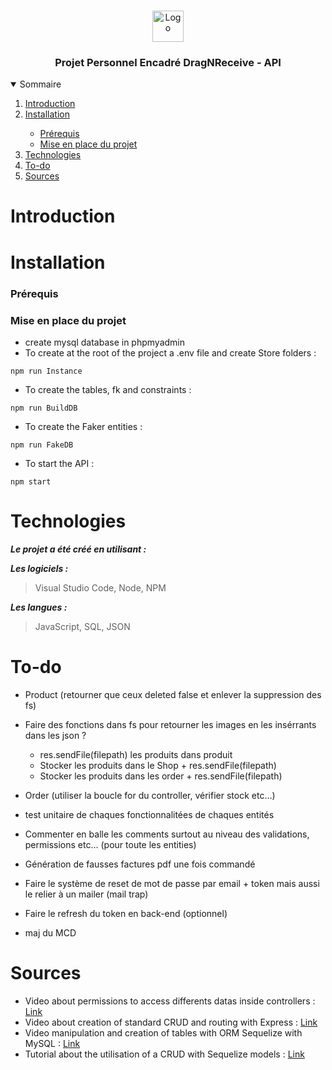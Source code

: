 <br />
<p align="center">
    <img src="https://www.promeo-formation.fr/themes/custom/promeo/img/logos/logo_promeo_white.svg" alt="Logo" height="50px"><br>
    <h3 align="center">Projet Personnel Encadré DragNReceive - API </h3>
        
<details open="open">
  <summary>Sommaire</summary>
  <ol>
    <li>
      <a href="#Introduction">Introduction</a>
    </li>
    <li>
      <a href="#Installation">Installation</a>
    </li>
    <ul>
        <li>
            <a href="#prérequis">Prérequis</a>
        </li>
        <li>
            <a href="#mise-en-place-du-projet">Mise en place du projet</a>
        </li>
    </ul>
    <li>
      <a href="#Technologies">Technologies</a>
    </li>
    <li>
      <a href="#To-do">To-do</a>
    </li>
    <li>
      <a href="#Sources">Sources</a>
    </li>
</details> 
    
# Introduction
    

    
# Installation

### Prérequis

### Mise en place du projet

- create mysql database in phpmyadmin
- To create at the root of the project a .env file and create Store folders :
```
npm run Instance
```
- To create the tables, fk and constraints :
```
npm run BuildDB
```
- To create the Faker entities :
```
npm run FakeDB
```
- To start the API :
```
npm start
```
    
# Technologies

***Le projet a été créé en utilisant :***

***Les logiciels :***

> Visual Studio Code,
> Node,
> NPM

***Les langues :***

> JavaScript,
> SQL,
> JSON

# To-do

- Product (retourner que ceux deleted false et enlever la suppression des fs)

- Faire des fonctions dans fs pour retourner les images en les insérrants dans les json ?
  - res.sendFile(filepath) les produits dans produit
  - Stocker les produits dans le Shop + res.sendFile(filepath)
  - Stocker les produits dans les order + res.sendFile(filepath)

- Order (utiliser la boucle for du controller, vérifier stock etc...)

- test unitaire de chaques fonctionnalitées de chaques entités

- Commenter en balle les comments surtout au niveau des validations, permissions etc... (pour toute les entities)
- Génération de fausses factures pdf une fois commandé
- Faire le système de reset de mot de passe par email + token mais aussi le relier à un mailer (mail trap)
- Faire le refresh du token en back-end (optionnel)

- maj du MCD

# Sources

- Video about permissions to access differents datas inside controllers : [Link](https://youtu.be/jI4K7L-LI58)
- Video about creation of standard CRUD and routing with Express : [Link](https://youtu.be/l8WPWK9mS5M)
- Video manipulation and creation of tables with ORM Sequelize with MySQL : [Link](https://youtu.be/ExTZYpyAn6s)
- Tutorial about the utilisation of a CRUD with Sequelize models : [Link](https://www.bezkoder.com/node-js-express-sequelize-mysql/)
